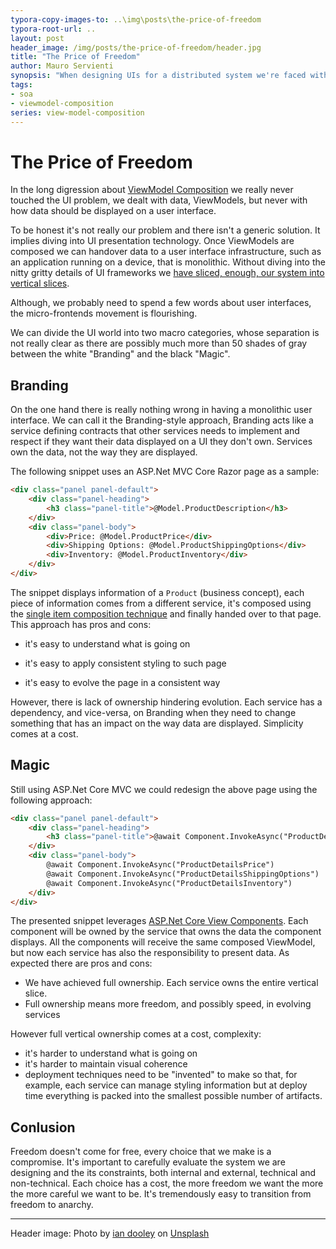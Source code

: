```yaml
---
typora-copy-images-to: ..\img\posts\the-price-of-freedom
typora-root-url: ..
layout: post
header_image: /img/posts/the-price-of-freedom/header.jpg
title: "The Price of Freedom"
author: Mauro Servienti
synopsis: "When designing UIs for a distributed system we're faced with many choices. It's hard to districate ourselves into the options jungle. We might be tempted to select what at a first look seems to be most flexible solution, as flexibility pretend to imply freedom. It's tremendously easy to transition from freedom to anarchy."
tags:
- soa
- viewmodel-composition
series: view-model-composition
---
```


# The Price of Freedom

In the long digression about [ViewModel Composition](/categories/view-model-composition) we really never touched the UI problem, we dealt with data, ViewModels, but never with how data should be displayed on a user interface.

To be honest it's not really our problem and there isn't a generic solution. It implies diving into UI presentation technology. Once ViewModels are composed we can handover data to a user interface infrastructure, such as an application running on a device, that is monolithic. Without diving into the nitty gritty details of UI frameworks we [have sliced, enough, our system into vertical slices](/view-model-composition/2019/04/09/slice-it.html).

Although, we probably need to spend a few words about user interfaces, the micro-frontends movement is flourishing.

We can divide the UI world into two macro categories, whose separation is not really clear as there are possibly much more than 50 shades of gray between the white "Branding" and the black "Magic".

## Branding

On the one hand there is really nothing wrong in having a monolithic user interface. We can call it the Branding-style approach, Branding acts like a service defining contracts that other services needs to implement and respect if they want their data displayed on a UI they don't own. Services own the data, not the way they are displayed.

The following snippet uses an ASP.Net MVC Core Razor page as a sample:

```html
<div class="panel panel-default">
    <div class="panel-heading">
        <h3 class="panel-title">@Model.ProductDescription</h3>
    </div>
    <div class="panel-body">
        <div>Price: @Model.ProductPrice</div>
        <div>Shipping Options: @Model.ProductShippingOptions</div>
        <div>Inventory: @Model.ProductInventory</div>
    </div>
</div>
```

The snippet displays information of a `Product` (business concept), each piece of information comes from a different service, it's composed using the [single item composition technique](/view-model-composition/2019/02/20/viewmodel-composition-maze.html) and finally handed over to that page. This approach has pros and cons:

- it's easy to understand what is going on

- it's easy to apply consistent styling to such page

- it's easy to evolve the page in a consistent way

However, there is lack of ownership hindering evolution. Each service has a dependency, and vice-versa, on Branding when they need to change something that has an impact on the way data are displayed. Simplicity comes at a cost.

## Magic

Still using ASP.Net Core MVC we could redesign the above page using the following approach:

```html
<div class="panel panel-default">
    <div class="panel-heading">
        <h3 class="panel-title">@await Component.InvokeAsync("ProductDetails")</h3>
    </div>
    <div class="panel-body">
        @await Component.InvokeAsync("ProductDetailsPrice")
        @await Component.InvokeAsync("ProductDetailsShippingOptions")
        @await Component.InvokeAsync("ProductDetailsInventory")
    </div>
</div>
```

The presented snippet leverages [ASP.Net Core View Components](https://docs.microsoft.com/en-us/aspnet/core/mvc/views/view-components). Each component will be owned by the service that owns the data the component displays. All the components will receive the same composed ViewModel, but now each service has also the responsibility to present data. As expected there are pros and cons:

* We have achieved full ownership. Each service owns the entire vertical slice.
* Full ownership means more freedom, and possibly speed, in evolving services

However full vertical ownership comes at a cost, complexity:

- it's harder to understand what is going on
- it's harder to maintain visual coherence
- deployment techniques need to be "invented" to make so that, for example, each service can manage styling information but at deploy time everything is packed into the smallest possible number of artifacts.

## Conlusion

Freedom doesn't come for free, every choice that we make is a compromise. It's important to carefully evaluate the system we are designing and the its constraints, both internal and external, technical and non-technical. Each choice has a cost, the more freedom we want the more the more careful we want to be. It's tremendously easy to transition from freedom to anarchy.

---

Header image: Photo by [ian dooley](https://unsplash.com/@sadswim?utm_source=unsplash&utm_medium=referral&utm_content=creditCopyText) on [Unsplash](https://unsplash.com/search/photos/freedom?utm_source=unsplash&utm_medium=referral&utm_content=creditCopyText)
